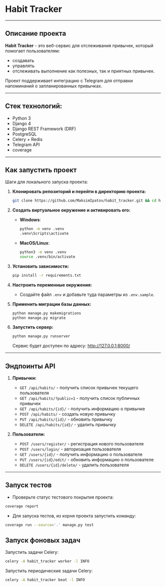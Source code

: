 # Habit Tracker

---

## Описание проекта

**Habit Tracker** - это веб-сервис для отслеживания привычек, который помогает пользователям:

- создавать
- управлять
- отслеживать выполнение как полезных, так и приятных привычек.

Проект поддерживает интеграцию с Telegram для отправки напоминаний о запланированных привычках.

---

## Стек технологий:

- Python 3
- Django 4
- Django REST Framework (DRF)
- PostgreSQL
- Celery + Redis
- Telegram API
- coverage

---

## Как запустить проект

Шаги для локального запуска проекта:

1. **Клонировать репозиторий и перейти в директорию проекта:**

    ```bash
    git clone https://github.com/MaksimIpatov/habit_tracker.git && cd habit_tracker
    ```

2. **Создать виртуальное окружение и активировать его:**

    - **Windows**:

      ```bash
      python -m venv .venv
      .venv\Scripts\activate
      ```

    - **MacOS/Linux**:

      ```bash
      python3 -m venv .venv
      source .venv/bin/activate
      ```

3. **Установить зависимости:**

    ```bash
    pip install -r requirements.txt
    ```

4. **Настроить переменные окружения:**

    - Создайте файл `.env` и добавьте туда параметры из `.env.sample`.

5. **Применить миграции базы данных:**

    ```bash
    python manage.py makemigrations
    python manage.py migrate
    ```

6. **Запустить сервер:**

    ```bash
    python manage.py runserver
    ```

   Сервис будет доступен по адресу: http://127.0.0.1:8000/

---

## Эндпоинты API

1. **Привычки:**

    - `GET /api/habits/` - получить список привычек текущего пользователя
    - `GET /api/habits/?public=1` - получить список публичных привычек
    - `GET /api/habits/{id}/` - получить информацию о привычке
    - `POST /api/habits/` - создать новую привычку
    - `PUT /api/habits/{id}/` - обновить привычку
    - `DELETE /api/habits/{id}/` - удалить привычку

2. **Пользователи:**

    - `POST /users/register/` - регистрация нового пользователя
    - `POST /users/login/` - авторизация пользователя
    - `GET /users/{id}/` - получить информацию о пользователе
    - `PUT /users/{id}/edit/` - обновить информацию о пользователе
    - `DELETE /users/{id}/delete/` - удалить пользователя

---

## Запуск тестов

- Проверьте статус тестового покрытия проекта:

```bash
coverage report
```

- Для запуска тестов, из корня проекта запустить команду:

```bash
coverage run --source='.' manage.py test
```

## Запуск фоновых задач

Запустить задачи Celery:

```bash
celery -A habit_tracker worker -l INFO
```

Запустить периодические задачи Celery:

```bash
celery -A habit_tracker beat -l INFO
```
